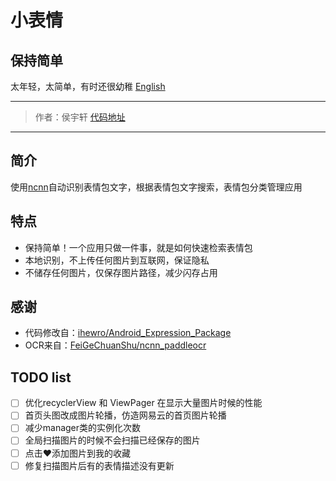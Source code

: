 # 小表情 
## 保持简单
太年轻，太简单，有时还很幼稚
[English](./README.md)

---
> 作者：侯宇轩
> [代码地址](https://github.com/ihewro/Android_Expression_Package)
---
## 简介
使用[ncnn](https://github.com/Tencent/ncnn)自动识别表情包文字，根据表情包文字搜索，表情包分类管理应用

## 特点
+ 保持简单！一个应用只做一件事，就是如何快速检索表情包
+ 本地识别，不上传任何图片到互联网，保证隐私
+ 不储存任何图片，仅保存图片路径，减少闪存占用

## 感谢
+ 代码修改自：[ihewro/Android_Expression_Package](https://github.com/ihewro/Android_Expression_Package)
+ OCR来自：[FeiGeChuanShu/ncnn_paddleocr](https://github.com/FeiGeChuanShu/ncnn_paddleocr)

## TODO list

* [ ] 优化recyclerView 和 ViewPager 在显示大量图片时候的性能
* [ ] 首页头图改成图片轮播，仿造网易云的首页图片轮播
* [ ] 减少manager类的实例化次数
* [ ] 全局扫描图片的时候不会扫描已经保存的图片
* [ ] 点击♥添加图片到我的收藏
* [ ] 修复扫描图片后有的表情描述没有更新
